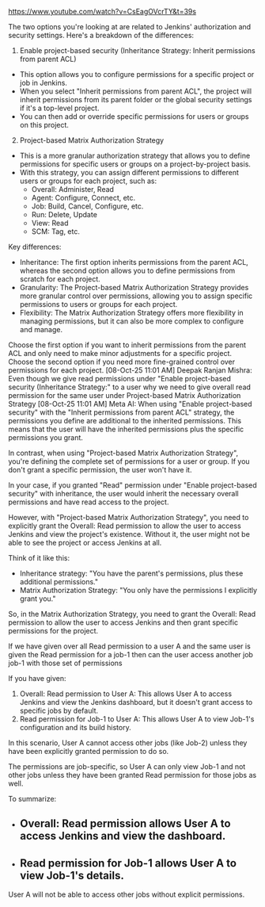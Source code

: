https://www.youtube.com/watch?v=CsEagOVcrTY&t=39s

The two options you're looking at are related to Jenkins' authorization and security settings. Here's a breakdown of the differences:

1. Enable project-based security (Inheritance Strategy: Inherit permissions from parent ACL)

- This option allows you to configure permissions for a specific project or job in Jenkins.
- When you select "Inherit permissions from parent ACL", the project will inherit permissions from its parent folder or the global security settings if it's a top-level project.
- You can then add or override specific permissions for users or groups on this project.

2. Project-based Matrix Authorization Strategy

- This is a more granular authorization strategy that allows you to define permissions for specific users or groups on a project-by-project basis.
- With this strategy, you can assign different permissions to different users or groups for each project, such as:
    - Overall: Administer, Read
    - Agent: Configure, Connect, etc.
    - Job: Build, Cancel, Configure, etc.
    - Run: Delete, Update
    - View: Read
    - SCM: Tag, etc.

Key differences:

- Inheritance: The first option inherits permissions from the parent ACL, whereas the second option allows you to define permissions from scratch for each project.
- Granularity: The Project-based Matrix Authorization Strategy provides more granular control over permissions, allowing you to assign specific permissions to users or groups for each project.
- Flexibility: The Matrix Authorization Strategy offers more flexibility in managing permissions, but it can also be more complex to configure and manage.

Choose the first option if you want to inherit permissions from the parent ACL and only need to make minor adjustments for a specific project. Choose the second option if you need more fine-grained control over permissions for each project.
[08-Oct-25 11:01 AM] Deepak Ranjan Mishra: Even though we give read permissions under "Enable project-based security (Inheritance Strategy:" to a user why we need to give overall read permission for the same user under Project-based Matrix Authorization Strategy
[08-Oct-25 11:01 AM] Meta AI: When using "Enable project-based security" with the "Inherit permissions from parent ACL" strategy, the permissions you define are additional to the inherited permissions. This means that the user will have the inherited permissions plus the specific permissions you grant.

In contrast, when using "Project-based Matrix Authorization Strategy", you're defining the complete set of permissions for a user or group. If you don't grant a specific permission, the user won't have it.

In your case, if you granted "Read" permission under "Enable project-based security" with inheritance, the user would inherit the necessary overall permissions and have read access to the project.

However, with "Project-based Matrix Authorization Strategy", you need to explicitly grant the Overall: Read permission to allow the user to access Jenkins and view the project's existence. Without it, the user might not be able to see the project or access Jenkins at all.

Think of it like this:

- Inheritance strategy: "You have the parent's permissions, plus these additional permissions."
- Matrix Authorization Strategy: "You only have the permissions I explicitly grant you."

So, in the Matrix Authorization Strategy, you need to grant the Overall: Read permission to allow the user to access Jenkins and then grant specific permissions for the project.

If we have given over all Read permission to a user A and the same user is given the Read permission for a job-1 then can the user access another job job-1 with those set of permissions

If you have given:

1. Overall: Read permission to User A: This allows User A to access Jenkins and view the Jenkins dashboard, but it doesn't grant access to specific jobs by default.
2. Read permission for Job-1 to User A: This allows User A to view Job-1's configuration and its build history.

In this scenario, User A cannot access other jobs (like Job-2) unless they have been explicitly granted permission to do so.

The permissions are job-specific, so User A can only view Job-1 and not other jobs unless they have been granted Read permission for those jobs as well.

To summarize:

- ##  Overall: Read permission allows User A to access Jenkins and view the dashboard.
- ##  Read permission for Job-1 allows User A to view Job-1's details.

User A will not be able to access other jobs without explicit permissions.
